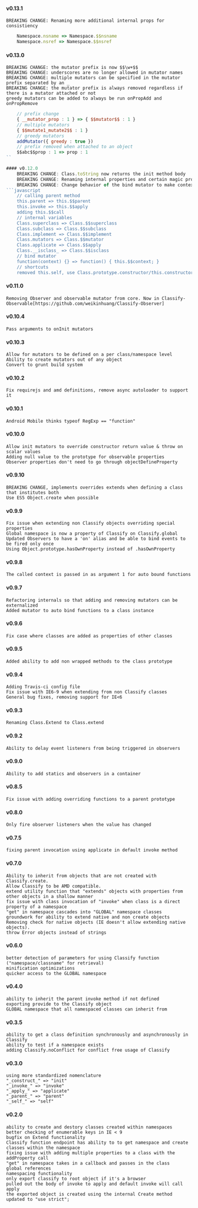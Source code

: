 #### v0.13.1
	BREAKING CHANGE: Renaming more additional internal props for consistiency
```javascript
	Namespace.nsname => Namespace.$$nsname
	Namespace.nsref => Namespace.$$nsref
```

#### v0.13.0
	BREAKING CHANGE: the mutator prefix is now $$\w+$$
	BREAKING CHANGE: underscores are no longer allowed in mutator names
	BREAKING CHANGE: multiple mutators can be specified in the mutator prefix separated by an _
	BREAKING CHANGE: the mutator prefix is always removed regardless if there is a mutator attached or not
	greedy mutators can be added to always be run onPropAdd and onPropRemove
```javascript
	// prefix change
	{ __mutator_prop : 1 } => { $$mutator$$ : 1 }
	// multiple mutators
	{ $$mutate1_mutate2$$ : 1 }
	// greedy mutators
	addMutator({ greedy : true })
	// prefix removed when attached to an object
	$$abc$$prop : 1 => prop : 1
``

#### v0.12.0
	BREAKING CHANGE: Class.toString now returns the init method body
	BREAKING CHANGE: Renaming internal properties and certain magic properties.
	BREAKING CHANGE: Change behavior of the bind mutator to make context a property instead of a argument.
```javascript
	// calling parent method
	this.parent => this.$$parent
	this.invoke => this.$$apply
	adding this.$$call
	// internal variables
	Class.superclass => Class.$$superclass
	Class.subclass => Class.$$subclass
	Class.implement => Class.$$implement
	Class.mutators => Class.$$mutator
	Class.applicate => Class.$$apply
	Class.__isclass_ => Class.$$isclass
	// bind mutator
	function(context) {} => function() { this.$$context; }
	// shortcuts
	removed this.self, use Class.prototype.constructor/this.constructor instead
```

#### v0.11.0
	Removing Observer and observable mutator from core. Now in Classify-Observable[https://github.com/weikinhuang/Classify-Observer]

#### v0.10.4
	Pass arguments to onInit mutators
	
#### v0.10.3
	Allow for mutators to be defined on a per class/namespace level
	Ability to create mutators out of any object
	Convert to grunt build system

#### v0.10.2
	Fix requirejs and amd definitions, remove async autoloader to support it

#### v0.10.1
	Android Mobile thinks typeof RegExp == "function"

#### v0.10.0
	Allow init mutators to override constructor return value & throw on scalar values
	Adding null value to the prototype for observable properties
	Observer properties don't need to go through objectDefineProperty

#### v0.9.10
	BREAKING CHANGE, implements overrides extends when defining a class that institutes both
	Use ES5 Object.create when possible

#### v0.9.9
	Fix issue when extending non Classify objects overriding special properties
	Global namespace is now a property of Classify on Classify.global
	Updated Observers to have a 'on' alias and be able to bind events to be fired only once
	Using Object.prototype.hasOwnProperty instead of .hasOwnProperty

#### v0.9.8
	The called context is passed in as argument 1 for auto bound functions

#### v0.9.7
	Refactoring internals so that adding and removing mutators can be externalized
	Added mutator to auto bind functions to a class instance

#### v0.9.6
	Fix case where classes are added as properties of other classes

#### v0.9.5
	Added ability to add non wrapped methods to the class prototype

#### v0.9.4
	Adding Travis-ci config file
	Fix issue with IE6-9 when extending from non Classify classes
	General bug fixes, removing support for IE<6

#### v0.9.3
	Renaming Class.Extend to Class.extend

#### v0.9.2
	Ability to delay event listeners from being triggered in observers

#### v0.9.0
	Ability to add statics and observers in a container

#### v0.8.5
	Fix issue with adding overriding functions to a parent prototype

#### v0.8.0
	Only fire observer listeners when the value has changed

#### v0.7.5
	fixing parent invocation using applicate in default invoke method

#### v0.7.0
	Ability to inherit from objects that are not created with Classify.create.
	Allow Classify to be AMD compatible.
	extend utility function that "extends" objects with properties from other objects in a shallow manner
	fix issue with class invocation of "invoke" when class is a direct property of a namespace
	"get" in namespace cascades into "GLOBAL" namespace classes
	groundwork for ability to extend native and non create objects
	Removing check for native objects (IE doesn't allow extending native objects).
	throw Error objects instead of strings

#### v0.6.0
	better detection of parameters for using Classify function ("namespace/classname" for retrieval)
	minification optimizations
	quicker access to the GLOBAL namespace

#### v0.4.0
	ability to inherit the parent invoke method if not defined
	exporting provide to the Classify object
	GLOBAL namespace that all namespaced classes can inherit from

#### v0.3.5
	ability to get a class definition synchronously and asynchronously in Classify
	ability to test if a namespace exists
	adding Classify.noConflict for conflict free usage of Classify

#### v0.3.0
	using more standardized nomenclature
	"_construct_" => "init"
	"_invoke_" => "invoke"
	"_apply_" => "applicate"
	"_parent_" => "parent"
	"_self_" => "self"

#### v0.2.0
	ability to create and destory classes created within namespaces
	better checking of enumerable keys in IE < 9
	bugfix on Extend functionality
	Classify function endpoint has ability to to get namespace and create classes within the namespace
	fixing issue with adding multiple properties to a class with the addProperty call
	"get" in namespace takes in a callback and passes in the class
	global references
	namespacing functionality
	only export classify to root object if it's a browser
	pulled out the body of invoke to apply and default invoke will call apply
	the exported object is created using the internal Create method
	updated to "use strict";

